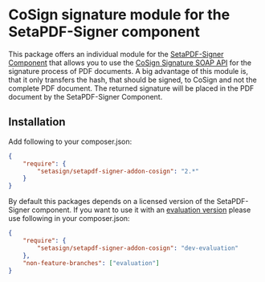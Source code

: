 # CoSign signature module for the SetaPDF-Signer component

This package offers an individual module for the [SetaPDF-Signer Component](https://www.setasign.com/signer) that allows you to use the [CoSign Signature SOAP API](http://developer.arx.com/quick-start/sapi-web-services/) for the signature process of PDF documents. A big advantage of this module is, that it only transfers the hash, that should be signed, to CoSign and not the complete PDF document. The returned signature will be placed in the PDF document by the SetaPDF-Signer Component.

## Installation
Add following to your composer.json:

```json
{
    "require": {
        "setasign/setapdf-signer-addon-cosign": "2.*"
    }
}
```

By default this packages depends on a licensed version of the SetaPDF-Signer component. If you want to use it with an [evaluation version](https://www.setasign.com/products/setapdf-signer/evaluate/) please use following in your composer.json:

```json
{
    "require": {
        "setasign/setapdf-signer-addon-cosign": "dev-evaluation"
    },
    "non-feature-branches": ["evaluation"]
}
```
